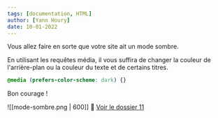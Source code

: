 ```yaml
---
tags: [documentation, HTML]
author: [Yann Houry]
date: 10-01-2022
---
```


Vous allez faire en sorte que votre site ait un mode sombre.

En utilisant les requêtes média, il vous suffira de changer la couleur de l'arrière-plan ou la couleur du texte et de certains titres.

```CSS
@media (prefers-color-scheme: dark) {}
```

Bon courage !

![[mode-sombre.png | 600]]
📁 [Voir le dossier 11](https://app.box.com/s/wzc7zdwnhmrypn66z5pct2e7uc57aijk)